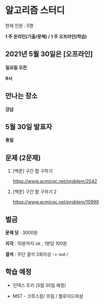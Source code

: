 # 알고리즘 스터디

현재 인원 : 5명 


__1 주 온라인(기출/문제) / 1 주 오프라인(학습)__


## 2021년 5월 30일은 [오프라인]

__일요일 오전__

__9시__



## 만나는 장소

__강남__


## 5월 30일 발표자

__충일__

## 문제 (2문제)

1. [백준] 구간 합 구하기

   https://www.acmicpc.net/problem/2042

2. [백준] 구간 합 구하기 2

   https://www.acmicpc.net/problem/10999





## 벌금

__문제 당__ : 3000원

__지각__ :  10분까지 ok , 1분당 100원

__결석__ : 무단 결석 3회이상  -> out /


## 학습 예정

- 인덱스 트리 (5월 30일 예정)

- MST - 크루스칼/ 프림 / 플로이드와샬
